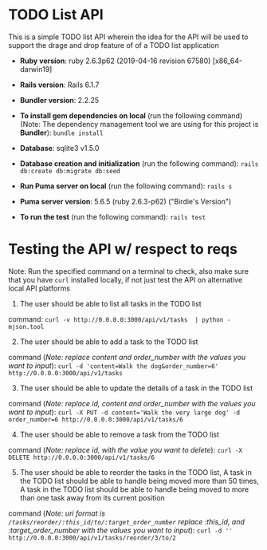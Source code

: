 # TODO List API

This is a simple TODO list API wherein the idea for the API will be used to support the drage and drop feature of of a 
TODO list application

* **Ruby version**: ruby 2.6.3p62 (2019-04-16 revision 67580) [x86_64-darwin19]


* **Rails version**: Rails 6.1.7


* **Bundler version**: 2.2.25


* **To install gem dependencies on local** (run the following command) (Note: The dependency management tool we are 
using for this project is **Bundler**): `bundle install`


* **Database**: sqlite3 v1.5.0


* **Database creation and initialization** (run the following command): `rails db:create db:migrate db:seed`


* **Run Puma server on local** (run the following command): `rails s`


* **Puma server version**: 5.6.5 (ruby 2.6.3-p62) ("Birdie's Version")


* **To run the test** (run the following command): `rails test`

# Testing the API w/ respect to reqs

Note: Run the specified command on a terminal to check, also make sure that you have `curl` installed locally, if not 
just test the API on alternative local API platforms

1. The user should be able to list all tasks in the TODO list

command: `curl -v http://0.0.0.0:3000/api/v1/tasks  | python -mjson.tool`

2. The user should be able to add a task to the TODO list

command (_Note: replace content and order_number with the values you want to input_): 
`curl -d 'content=Walk the dog&order_number=6' http://0.0.0.0:3000/api/v1/tasks`

3. The user should be able to update the details of a task in the TODO list

command (_Note: replace id, content and order_number with the values you want to input_): 
`curl -X PUT -d content='Walk the very large dog' -d order_number=6 http://0.0.0.0:3000/api/v1/tasks/6`

4. The user should be able to remove a task from the TODO list

command (_Note: replace id, with the value you want to delete_): `curl -X DELETE http://0.0.0.0:3000/api/v1/tasks/6`

5. The user should be able to reorder the tasks in the TODO list, 
A task in the TODO list should be able to handle being moved more than 50 times,
A task in the TODO list should be able to handle being moved to more than one task
away from its current position

command (_Note: uri format is `/tasks/reorder/:this_id/to/:target_order_number` replace :this_id, 
and :target_order_number with the values you want to input_): `curl -d '' http://0.0.0.0:3000/api/v1/tasks/reorder/3/to/2`